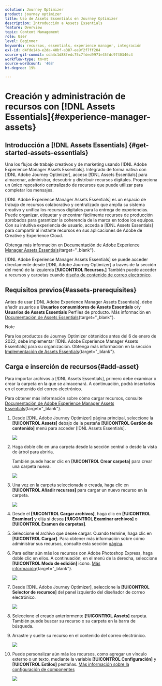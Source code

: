 ```yaml
---
solution: Journey Optimizer
product: journey optimizer
title: Uso de Assets Essentials en Journey Optimizer
description: Introducción a Assets Essentials
feature: Overview
topic: Content Management
role: User
level: Beginner
keywords: recursos, essentials, experience manager, integración
exl-id: d4fde14b-e2da-40bf-a387-ee9f2f7ff204
source-git-commit: cda4c1d88fedc75c7fded9971e45fdc9740346c4
workflow-type: tm+mt
source-wordcount: '468'
ht-degree: 19%

---
```


# Creación y administración de recursos con [!DNL Assets Essentials]{#experience-manager-assets}

## Introducción a [!DNL Assets Essentials] {#get-started-assets-essentials}

Una los flujos de trabajo creativos y de marketing usando [!DNL Adobe Experience Manager Assets Essentials]. Integrado de forma nativa con [!DNL Adobe Journey Optimizer], acceso [!DNL Assets Essentials] para almacenar, administrar, descubrir y distribuir recursos digitales. Proporciona un único repositorio centralizado de recursos que puede utilizar para completar los mensajes.

[!DNL Adobe Experience Manager Assets Essentials] es un espacio de trabajo de recursos colaborativo y centralizado que amplía su sistema creativo y unifica los recursos digitales para la entrega de experiencias. Puede organizar, etiquetar y encontrar fácilmente recursos de producción aprobados para garantizar la coherencia de la marca en todos los equipos. Con su intuitiva experiencia de usuario, acceda a [!DNL Assets Essentials] para compartir al instante recursos en sus aplicaciones de Adobe de Creative y Experience Cloud.

Obtenga más información en [Documentación de Adobe Experience Manager Assets Essentials](https://experienceleague.adobe.com/docs/experience-manager-assets-essentials/help/introduction.html){target="_blank"}.

[!DNL Adobe Experience Manager Assets Essentials] se puede acceder directamente desde [!DNL Adobe Journey Optimizer] a través de la sección del menú de la izquierda **[!UICONTROL Recursos.]** También puede acceder a recursos y carpetas cuando [diseño de contenido de correo electrónico](get-started-email-design.md).

## Requisitos previos{#assets-prerequisites}

Antes de usar [!DNL Adobe Experience Manager Assets Essentials], debe añadir usuarios a **Usuarios consumidores de Assets Essentials** o/y **Usuarios de Assets Essentials** Perfiles de producto. Más información en [Documentación de Assets Essentials](https://experienceleague.adobe.com/docs/experience-manager-assets-essentials/help/deploy-administer.html?lang=es){target="_blank"}.

>[!NOTE]
>Para los productos de Journey Optimizer obtenidos antes del 6 de enero de 2022, debe implementar [!DNL Adobe Experience Manager Assets Essentials] para su organización. Obtenga más información en la sección [Implementación de Assets Essentials](https://experienceleague.adobe.com/docs/experience-manager-assets-essentials/help/deploy-administer.html?lang=es){target="_blank"}.

## Carga e inserción de recursos{#add-asset}

Para importar archivos a [!DNL Assets Essentials], primero debe examinar o crear la carpeta en la que se almacenará. A continuación, podrá insertarlos en el contenido del correo electrónico.

Para obtener más información sobre cómo cargar recursos, consulte [Documentación de Adobe Experience Manager Assets Essentials](https://experienceleague.adobe.com/docs/experience-manager-assets-essentials/help/add-delete.html){target="_blank"}.

1. Desde [!DNL Adobe Journey Optimizer] página principal, seleccione la **[!UICONTROL Assets]** debajo de la pestaña **[!UICONTROL Gestión de contenido]** menú para acceder [!DNL Assets Essentials].

   ![](assets/media_library_1.png)

1. Haga doble clic en una carpeta desde la sección central o desde la vista de árbol para abrirla.

   También puede hacer clic en **[!UICONTROL Crear carpeta]** para crear una carpeta nueva.

   ![](assets/media_library_8.png)

1. Una vez en la carpeta seleccionada o creada, haga clic en **[!UICONTROL Añadir recursos]** para cargar un nuevo recurso en la carpeta.

   ![](assets/media_library_2.png)

1. Desde el **[!UICONTROL Cargar archivos]**, haga clic en **[!UICONTROL Examinar]** y elija si desea **[!UICONTROL Examinar archivos]** o **[!UICONTROL Examen de carpetas]**.

1. Seleccione el archivo que desee cargar. Cuando termine, haga clic en **[!UICONTROL Cargar]**. Para obtener más información sobre cómo administrar sus recursos, consulte esta sección [página](https://experienceleague.adobe.com/docs/experience-manager-assets-essentials/help/manage-organize.html).

1. Para editar aún más los recursos con Adobe Photoshop Express, haga doble clic en ellos. A continuación, en el menú de la derecha, seleccione **[!UICONTROL Modo de edición]** icono. [Más información](https://experienceleague.adobe.com/docs/experience-manager-assets-essentials/help/edit-images.html){target="_blank"}.

   ![](assets/media_library_12.png)

1. Desde [!DNL Adobe Journey Optimizer], seleccione la **[!UICONTROL Selector de recursos]** del panel izquierdo del diseñador de correo electrónico.

   ![](assets/media_library_5.png)

1. Seleccione el creado anteriormente **[!UICONTROL Assets]** carpeta. También puede buscar su recurso o su carpeta en la barra de búsqueda.

1. Arrastre y suelte su recurso en el contenido del correo electrónico.

   ![](assets/media_library_6.png)

1. Puede personalizar aún más los recursos, como agregar un vínculo externo o un texto, mediante la variable **[!UICONTROL Configuración]** y **[!UICONTROL Estilos]** pestañas. [Más información sobre la configuración de componentes](content-components.md)

   ![](assets/media_library_13.png)

   <!--
    After adding your asset to your email, use the **[!UICONTROL Find similar Stock photos]** option to locate Stock photos that match the content, color, and composition of your image. [Learn more about Adobe Stock](stock.md).

    Note that this option is available for licensed/unlicensed Stock images and images from your Assets folder. 

    ![](assets/media_library_14.png)
    -->